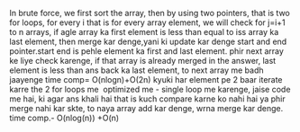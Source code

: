 In brute force, we first sort the array, then by using two pointers, that is two for loops,
for every i that is for every array element, we will check for j=i+1 to n arrays, if agle array ka first element is less than equal to iss array ka last element, then merge kar denge,yani ki update kar denge start and end pointer.start end is pehle element ka first and last element.
phir next array ke liye check karenge, if that array is already merged in the answer, last element is less than ans back ka last element, to next array me badh jaayenge
time comp= O(nlogn)+O(2n) kyuki har element pe 2 baar iterate karre the 2 for loops me
​
optimized me - single loop me karenge, jaise code me hai, ki agar ans khali hai that is kuch compare karne ko nahi hai ya phir merge nahi kar skte, to naya array add kar denge, wrna merge kar denge.
time comp.- O(nlog(n)) +O(n)